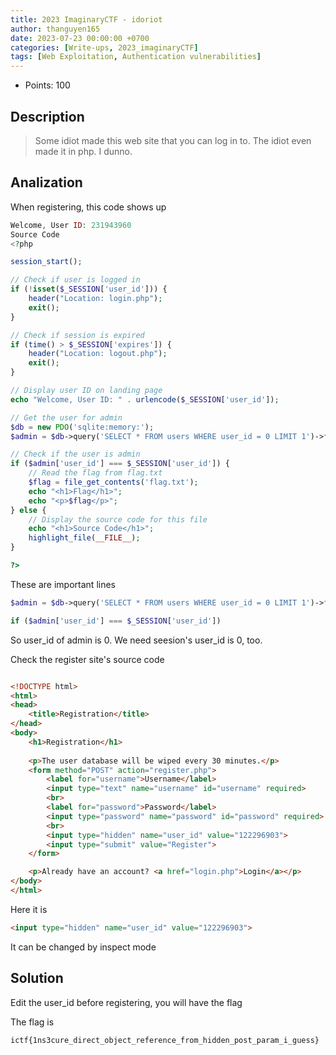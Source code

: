 ```yaml
---
title: 2023 ImaginaryCTF - idoriot
author: thanguyen165
date: 2023-07-23 00:00:00 +0700
categories: [Write-ups, 2023_imaginaryCTF]
tags: [Web Exploitation, Authentication vulnerabilities]
---
```


* Points: 100

## Description

> Some idiot made this web site that you can log in to. The idiot even made it in php. I dunno.

## Analization

When registering, this code shows up

```php
Welcome, User ID: 231943960
Source Code
<?php

session_start();

// Check if user is logged in
if (!isset($_SESSION['user_id'])) {
    header("Location: login.php");
    exit();
}

// Check if session is expired
if (time() > $_SESSION['expires']) {
    header("Location: logout.php");
    exit();
}

// Display user ID on landing page
echo "Welcome, User ID: " . urlencode($_SESSION['user_id']);

// Get the user for admin
$db = new PDO('sqlite:memory:');
$admin = $db->query('SELECT * FROM users WHERE user_id = 0 LIMIT 1')->fetch();

// Check if the user is admin
if ($admin['user_id'] === $_SESSION['user_id']) {
    // Read the flag from flag.txt
    $flag = file_get_contents('flag.txt');
    echo "<h1>Flag</h1>";
    echo "<p>$flag</p>";
} else {
    // Display the source code for this file
    echo "<h1>Source Code</h1>";
    highlight_file(__FILE__);
}

?> 
```

These are important lines

```php
$admin = $db->query('SELECT * FROM users WHERE user_id = 0 LIMIT 1')->fetch();
```

```php
if ($admin['user_id'] === $_SESSION['user_id'])
```

So user_id of admin is 0. We need seesion's user_id is 0, too.

Check the register site's source code

```html

<!DOCTYPE html>
<html>
<head>
    <title>Registration</title>
</head>
<body>
    <h1>Registration</h1>
    
    <p>The user database will be wiped every 30 minutes.</p>
    <form method="POST" action="register.php">
        <label for="username">Username</label>
        <input type="text" name="username" id="username" required>
        <br>
        <label for="password">Password</label>
        <input type="password" name="password" id="password" required>
        <br>
        <input type="hidden" name="user_id" value="122296903">
        <input type="submit" value="Register">
    </form>

    <p>Already have an account? <a href="login.php">Login</a></p>
</body>
</html>
```

Here it is
```html
<input type="hidden" name="user_id" value="122296903">
```

It can be changed by inspect mode

## Solution

Edit the user_id before registering, you will have the flag

The flag is
```
ictf{1ns3cure_direct_object_reference_from_hidden_post_param_i_guess}
```

